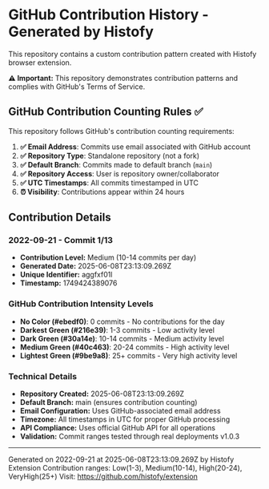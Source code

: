 # GitHub Contribution History - Generated by Histofy

This repository contains a custom contribution pattern created with Histofy browser extension.

**⚠️ Important:** This repository demonstrates contribution patterns and complies with GitHub's Terms of Service.

## GitHub Contribution Counting Rules ✅

This repository follows GitHub's contribution counting requirements:

1. **✅ Email Address**: Commits use email associated with GitHub account
2. **✅ Repository Type**: Standalone repository (not a fork)  
3. **✅ Default Branch**: Commits made to default branch (`main`)
4. **✅ Repository Access**: User is repository owner/collaborator
5. **✅ UTC Timestamps**: All commits timestamped in UTC
6. **⏰ Visibility**: Contributions appear within 24 hours

## Contribution Details

### 2022-09-21 - Commit 1/13
- **Contribution Level:** Medium (10-14 commits per day)
- **Generated Date:** 2025-06-08T23:13:09.269Z 
- **Unique Identifier:** aggfxf01l
- **Timestamp:** 1749424389076

### GitHub Contribution Intensity Levels

- **No Color (#ebedf0)**: 0 commits - No contributions for the day
- **Darkest Green (#216e39)**: 1-3 commits - Low activity level
- **Dark Green (#30a14e)**: 10-14 commits - Medium activity level
- **Medium Green (#40c463)**: 20-24 commits - High activity level
- **Lightest Green (#9be9a8)**: 25+ commits - Very high activity level

### Technical Details

- **Repository Created:** 2025-06-08T23:13:09.269Z
- **Default Branch:** main (ensures contribution counting)
- **Email Configuration:** Uses GitHub-associated email address
- **Timezone:** All timestamps in UTC for proper GitHub processing
- **API Compliance:** Uses official GitHub API for all operations
- **Validation:** Commit ranges tested through real deployments v1.0.3

---
Generated on 2022-09-21 at 2025-06-08T23:13:09.269Z by Histofy Extension
Contribution ranges: Low(1-3), Medium(10-14), High(20-24), VeryHigh(25+)
Visit: https://github.com/histofy/extension


<!-- Commit 12 for 2022-09-21 -->
<!-- Generated at: 2025-06-08T23:13:13.458Z -->
<!-- Unique ID: ct91wjgyroi_1749424393457 -->
